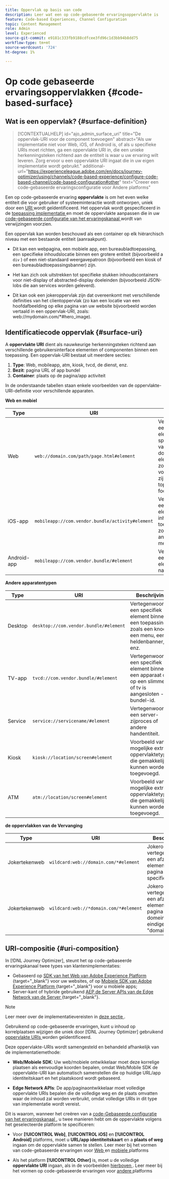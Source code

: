 ```yaml
---
title: Oppervlak op basis van code
description: Leer wat een op code-gebaseerde ervaringsoppervlakte is
feature: Code-based Experiences, Channel Configuration
topic: Content Management
role: Admin
level: Experienced
source-git-commit: e9181c333fb9188cdfcee3fd96c1d3bb94b8dd75
workflow-type: tm+mt
source-wordcount: '724'
ht-degree: 1%

---
```


# Op code gebaseerde ervaringsoppervlakken {#code-based-surface}

## Wat is een oppervlak? {#surface-definition}

>[!CONTEXTUALHELP]
>id="ajo_admin_surface_uri"
>title="De oppervlak-URI voor de component toevoegen"
>abstract="Als uw implementatie niet voor Web, iOS, of Android is, of als u specifieke URIs moet richten, ga een oppervlakte URI in, die een unieke herkenningsteken richtend aan de entiteit is waar u uw ervaring wilt leveren. Zorg ervoor u een oppervlakte URI ingaat die in uw eigen implementatie wordt gebruikt."
>additional-url="https://experienceleague.adobe.com/en/docs/journey-optimizer/using/channels/code-based-experience/configure-code-based-channel/code-based-configuration#other" text="Creeer een code-gebaseerde ervaringsconfiguratie voor Andere platforms"

Een op code-gebaseerde ervaring **oppervlakte** is om het even welke entiteit die voor gebruiker of systeeminteractie wordt ontworpen, uniek door een [ URI ](#surface-uri) wordt geïdentificeerd. Het oppervlak wordt gespecificeerd in de [ toepassing implementatie ](code-based-prerequisites.md#implementation-prerequisites) en moet de oppervlakte aanpassen die in uw [ code-gebaseerde configuratie van het ervaringskanaal ](code-based-configuration.md) wordt van verwijzingen voorzien.

Een oppervlak kan worden beschouwd als een container op elk hiërarchisch niveau met een bestaande entiteit (aanraakpunt).

* Dit kan een webpagina, een mobiele app, een bureaubladtoepassing, een specifieke inhoudslocatie binnen een grotere entiteit (bijvoorbeeld a `div` ) of een niet-standaard weergavepatroon (bijvoorbeeld een kiosk of een bureaubladtoepassingsbanner) zijn. <!--In retail, a kiosk is a digital display or small structure that businesses often place in high-traffic areas to engage customers.-->

* Het kan zich ook uitstrekken tot specifieke stukken inhoudscontainers voor niet-display of abstracted-display doeleinden (bijvoorbeeld JSON-lobs die aan services worden geleverd).

* Dit kan ook een jokeroppervlak zijn dat overeenkomt met verschillende definities van het clientoppervlak (zo kan een locatie van een hoofdafbeelding op elke pagina van uw website bijvoorbeeld worden vertaald in een oppervlak-URI, zoals: web://mydomain.com/*#hero_image).

## Identificatiecode oppervlak {#surface-uri}

A **oppervlakte URI** dient als nauwkeurige herkenningsteken richtend aan verschillende gebruikersinterface elementen of componenten binnen een toepassing. Een oppervlak-URI bestaat uit meerdere secties:

1. **Type**: Web, mobileapp, atm, kiosk, tvcd, de dienst, enz.
1. **Bezit**: pagina URL of app bundel
1. **Container**: plaats op de pagina/app activiteit

In de onderstaande tabellen staan enkele voorbeelden van de oppervlakte-URI-definitie voor verschillende apparaten.

**Web en mobiel**

| Type | URI | Beschrijving |
| --------- | ----------- | ------- | 
| Web | `web://domain.com/path/page.html#element` | Vertegenwoordigt een individueel element binnen een specifieke pagina van een specifiek domein, waar een element een etiket zoals in de volgende voorbeelden kan zijn: hero_banner, top_nav, menu, footer, enz. |
| iOS-app | `mobileapp://com.vendor.bundle/activity#element` | Vertegenwoordigt een specifiek element binnen een inheemse toepassingsactiviteit, zoals een knoop of ander meningselement. |
| Android-app | `mobileapp://com.vendor.bundle/#element` | Vertegenwoordigt een specifiek element binnen een native app. |

**Andere apparatentypen**

| Type | URI | Beschrijving |
| --------- | ----------- | ------- | 
| Desktop | `desktop://com.vendor.bundle/#element` | Vertegenwoordigt een specifiek element binnen een toepassing, zoals een knoop, een menu, een heldenbanner, enz. |
| TV-app | `tvcd://com.vendor.bundle/#element` | Vertegenwoordigt een specifiek element binnen een apparaat dat op een slimme tv of tv is aangesloten - bundel-id. |
| Service | `service://servicename/#element` | Vertegenwoordigt een server-zijproces of andere handentiteit. |
| Kiosk | `kiosk://location/screen#element` | Voorbeeld van mogelijke extra oppervlaktetypen die gemakkelijk kunnen worden toegevoegd. |
| ATM | `atm://location/screen#element` | Voorbeeld van mogelijke extra oppervlaktetypen die gemakkelijk kunnen worden toegevoegd. |

**de oppervlakken van de Vervanging**

| Type | URI | Beschrijving |
| --------- | ----------- | ------- | 
| Jokertekenweb | `wildcard:web://domain.com/*#element` | Jokeroppervlak - vertegenwoordigt een afzonderlijk element op elke pagina onder een specifiek domein. |
| Jokertekenweb | `wildcard:web://*domain.com/*#element` | Jokeroppervlak - vertegenwoordigt een afzonderlijk element op elke pagina onder alle domeinen die eindigen met &quot;domain.com&quot;. |

## URI-compositie {#uri-composition}

In [!DNL Journey Optimizer], steunt het op code-gebaseerde ervaringskanaal twee types van klantenimplementaties:

* Gebaseerd op [ SDK van het Web van Adobe Experience Platform ](https://experienceleague.adobe.com/docs/platform-learn/implement-web-sdk/overview.html) {target="_blank"} voor uw websites, of op [ Mobiele SDK van Adobe Experience Platform ](https://developer.adobe.com/client-sdks/documentation/) {target="_blank"} voor u mobiele apps;
* Server-kant of hybride gebruikend [ AEP de Server APIs van de Edge Network van de Server ](https://experienceleague.adobe.com/docs/experience-platform/edge-network-server-api/data-collection/interactive-data-collection.html) {target="_blank"}.

>[!NOTE]
>
>Leer meer over de implementatievereisten in [ deze sectie ](code-based-prerequisites.md#implementation-prerequisites).

Gebruikend op code-gebaseerde ervaringen, kunt u inhoud op korrelplaatsen <!--(such as a specific location on a page, or inside a mobile native app)--> wijzigen die uniek door [!DNL Journey Optimizer] gebruikend [ oppervlakte URIs ](#surface-uri) worden geïdentificeerd.

Deze oppervlakte-URIs wordt samengesteld en behandeld afhankelijk van de implementatiemethode:

* **Web/Mobiele SDK**: Uw web/mobiele ontwikkelaar moet deze korrelige plaatsen als eenvoudige koorden bepalen, omdat Web/Mobile SDK de oppervlakte-URI kan automatisch samenstellen die op huidige URL/app identiteitskaart en het plaatskoord wordt gebaseerd.

* **Edge Network APIs**: De app/paginaontwikkelaar moet volledige oppervlakte URIs bepalen die de volledige weg en de plaats omvatten waar de inhoud zal worden verbruikt, omdat volledige URIs in dit type van implementatie wordt vereist.

Dit is waarom, wanneer het creëren van a [ code-Gebaseerde configuratie van het ervaringskanaal ](code-based-configuration.md), u twee manieren hebt om de oppervlakte volgens het geselecteerde platform te specificeren:

* Voor **[!UICONTROL Web]**, **[!UICONTROL iOS]** en **[!UICONTROL Android]** platforms, moet u **URL/app identiteitskaart** en a **plaats of weg** ingaan om de oppervlakte samen te stellen. Leer meer bij het vormen van code-gebaseerde ervaringen voor [ Web ](code-based-configuration.md#web) en [ mobiele ](code-based-configuration.md#mobile) platforms

* Als het platform **[!UICONTROL Other]** is, moet u de volledige **oppervlakte URI** ingaan, als in de voorbeelden [ hierboven ](#surface-uri). Leer meer bij het vormen op code-gebaseerde ervaringen voor [ andere ](code-based-configuration.md#other) platforms
